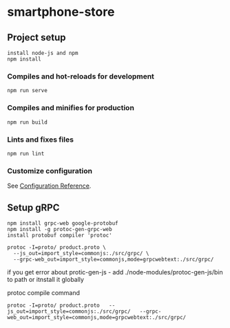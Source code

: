 # smartphone-store


## Project setup
```
install node-js and npm
npm install
```

### Compiles and hot-reloads for development
```
npm run serve
```

### Compiles and minifies for production
```
npm run build
```

### Lints and fixes files
```
npm run lint
```

### Customize configuration
See [Configuration Reference](https://cli.vuejs.org/config/).

## Setup gRPC

```
npm install grpc-web google-protobuf
npm install -g protoc-gen-grpc-web
install protobuf compiler 'protoc'

protoc -I=proto/ product.proto \
  --js_out=import_style=commonjs:./src/grpc/ \
  --grpc-web_out=import_style=commonjs,mode=grpcwebtext:./src/grpc/
```

if you get error about protic-gen-js - add ./node-modules/protoc-gen-js/bin to path or itnstall it globally

protoc compile command
```
protoc -I=proto/ product.proto   --js_out=import_style=commonjs:./src/grpc/   --grpc-web_out=import_style=commonjs,mode=grpcwebtext:./src/grpc/
```
